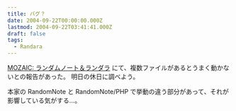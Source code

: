 ```yaml
---
title: バグ？
date: 2004-09-22T00:00:00.000Z
lastmod: 2004-09-22T03:41:41.000Z
draft: false
tags:
  - Randara
---
```


[MOZAIC: ランダムノート＆ランダラ](http://web.sfc.keio.ac.jp/~s01133su/mt/archives/000191.html) にて、複数ファイルがあるとうまく動かないとの報告があった。 明日の休日に調べよう。

本家の RandomNote と RandomNote/PHP で挙動の違う部分があって、それが影響している気がする…。
